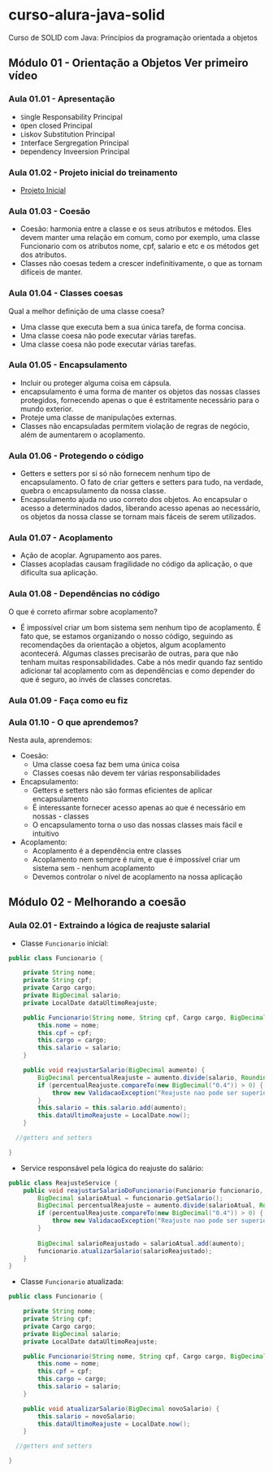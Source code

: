 # curso-alura-java-solid
Curso de SOLID com Java: Princípios da programação orientada a objetos

## Módulo 01 - Orientação a Objetos Ver primeiro vídeo
### Aula 01.01 - Apresentação
- `S`ingle Responsability Principal
- `O`pen closed Principal
- `L`iskov Substitution Principal
- `I`nterface Sergregation Principal
- `D`ependency Inveersion Principal

### Aula 01.02 - Projeto inicial do treinamento
- [Projeto Inicial](./rh)

### Aula 01.03 - Coesão
- Coesão: harmonia entre a classe e os seus atributos e métodos. Eles devem manter uma relação em comum, como por exemplo, uma classe Funcionario com os atributos nome, cpf, salario e etc e os métodos get dos atributos.
- Classes não coesas tedem a crescer indefinitivamente, o que as tornam difíceis de manter.

### Aula 01.04 - Classes coesas
Qual a melhor definição de uma classe coesa?
- Uma classe que executa bem a sua única tarefa, de forma concisa.
- Uma classe coesa não pode executar várias tarefas.
- Uma classe coesa não pode executar várias tarefas.

### Aula 01.05 - Encapsulamento
- Incluir ou proteger alguma coisa em cápsula.
- encapsulamento é uma forma de manter os objetos das nossas classes protegidos, fornecendo apenas o que é estritamente necessário para o mundo exterior.
- Proteje uma classe de manipulações externas.
- Classes não encapsuladas permitem violação de regras de negócio, além de aumentarem o acoplamento.

### Aula 01.06 - Protegendo o código
- Getters e setters por si só não fornecem nenhum tipo de encapsulamento. O fato de criar getters e setters para tudo, na verdade, quebra o encapsulamento da nossa classe.
- Encapsulamento ajuda no uso correto dos objetos. Ao encapsular o acesso a determinados dados, liberando acesso apenas ao necessário, os objetos da nossa classe se tornam mais fáceis de serem utilizados.

### Aula 01.07 - Acoplamento
- Ação de acoplar. Agrupamento aos pares.
- Classes acopladas causam fragilidade no código da aplicação, o que dificulta sua aplicação.

### Aula 01.08 - Dependências no código
O que é correto afirmar sobre acoplamento?
- É impossível criar um bom sistema sem nenhum tipo de acoplamento. É fato que, se estamos organizando o nosso código, seguindo as recomendações da orientação a objetos, algum acoplamento acontecerá. Algumas classes precisarão de outras, para que não tenham muitas responsabilidades. Cabe a nós medir quando faz sentido adicionar tal acoplamento com as dependências e como depender do que é seguro, ao invés de classes concretas.

### Aula 01.09 - Faça como eu fiz

### Aula 01.10 - O que aprendemos?
Nesta aula, aprendemos:
- Coesão:
  - Uma classe coesa faz bem uma única coisa
  - Classes coesas não devem ter várias responsabilidades
- Encapsulamento:
  - Getters e setters não são formas eficientes de aplicar encapsulamento
  - É interessante fornecer acesso apenas ao que é necessário em nossas -   classes
  - O encapsulamento torna o uso das nossas classes mais fácil e intuitivo
- Acoplamento:
  - Acoplamento é a dependência entre classes
  - Acoplamento nem sempre é ruim, e que é impossível criar um sistema sem  - nenhum acoplamento
  - Devemos controlar o nível de acoplamento na nossa aplicação 

## Módulo 02 - Melhorando a coesão
### Aula 02.01 - Extraindo a lógica de reajuste salarial
- Classe `Funcionario` inicial:
```java
public class Funcionario {

	private String nome;
	private String cpf;
	private Cargo cargo;
	private BigDecimal salario;
	private LocalDate dataUltimoReajuste;

	public Funcionario(String nome, String cpf, Cargo cargo, BigDecimal salario) {
		this.nome = nome;
		this.cpf = cpf;
		this.cargo = cargo;
		this.salario = salario;
	}

	public void reajustarSalario(BigDecimal aumento) {
		BigDecimal percentualReajuste = aumento.divide(salario, RoundingMode.HALF_UP);
		if (percentualReajuste.compareTo(new BigDecimal("0.4")) > 0) {
			throw new ValidacaoException("Reajuste nao pode ser superior a 40% do salario!");
		}
		this.salario = this.salario.add(aumento);
		this.dataUltimoReajuste = LocalDate.now();
	}

  //getters and setters

}
```
- Service responsável pela lógica do reajuste do salário:
```java
public class ReajusteService {
	public void reajustarSalarioDoFuncionario(Funcionario funcionario, BigDecimal aumento) {
		BigDecimal salarioAtual = funcionario.getSalario();
		BigDecimal percentualReajuste = aumento.divide(salarioAtual, RoundingMode.HALF_UP);
		if (percentualReajuste.compareTo(new BigDecimal("0.4")) > 0) {
			throw new ValidacaoException("Reajuste nao pode ser superior a 40% do salario!");
		}
		
		BigDecimal salarioReajustado = salarioAtual.add(aumento);
		funcionario.atualizarSalario(salarioReajustado);
	}
}
```
- Classe `Funcionario` atualizada:
```java
public class Funcionario {

	private String nome;
	private String cpf;
	private Cargo cargo;
	private BigDecimal salario;
	private LocalDate dataUltimoReajuste;

	public Funcionario(String nome, String cpf, Cargo cargo, BigDecimal salario) {
		this.nome = nome;
		this.cpf = cpf;
		this.cargo = cargo;
		this.salario = salario;
	}

	public void atualizarSalario(BigDecimal novoSalario) {
		this.salario = novoSalario;
		this.dataUltimoReajuste = LocalDate.now();
	}

  //getters and setters

}
```
